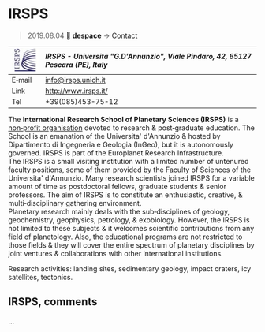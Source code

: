 # IRSPS
> 2019.08.04 **[🚀](../index/index.md) [despace](index.md)** → [Contact](contact.md)

|[![](f/contact/i/irsps_logo1_thumb.jpg)](f/contact/i/irsps_logo1.png)|*IRSPS - Università "G.D'Annunzio", Viale Pindaro, 42, 65127 Pescara (PE), Italy*|
|:--|:--|
|E‑mail|<info@irsps.unich.it>|
|Link|<http://www.irsps.it/>|
|Tel|+39(085)453-75-12|

The **International Research School of Planetary Sciences (IRSPS)** is a [non‑profit organisation](nonprof_org.md) devoted to research & post‑graduate education. The School is an emanation of the Universita' d'Annunzio & hosted by Dipartimento di Ingegneria e Geologia (InGeo), but it is autonomously governed. IRSPS is part of the Europlanet Research Infrastructure.  
The IRSPS is a small visiting institution with a limited number of untenured faculty positions, some of them provided by the Faculty of Sciences of the Universita' d'Annunzio. Many research scientists joined IRSPS for a variable amount of time as postdoctoral fellows, graduate students & senior professors. The aim of IRSPS is to constitute an enthusiastic, creative, & multi‑disciplinary gathering environment.  
Planetary research mainly deals with the sub‑disciplines of geology, geochemistry, geophysics, petrology, & exobiology. However, the IRSPS is not limited to these subjects & it welcomes scientific contributions from any field of planetology. Also, the educational programs are not restricted to those fields & they will cover the entire spectrum of planetary disciplines by joint ventures & collaborations with other international institutions.

Research activities: landing sites, sedimentary geology, impact craters, icy satellites, tectonics.


<p style="page-break-after:always"> </p>

## IRSPS, comments

…
